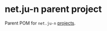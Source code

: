 net.ju-n parent project
=======================

Parent POM for `net.ju-n` [projects](http://search.maven.org/#search%7Cga%7C1%7Cnet.ju-n).
